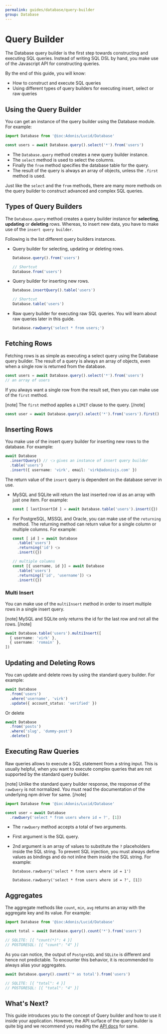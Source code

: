 ```yaml
---
permalink: guides/database/query-builder
group: Database
---
```


# Query Builder
The Database query builder is the first step towards constructing and executing SQL queries. Instead of writing SQL DSL by hand, you make use of the Javascript API for constructing queries.

By the end of this guide, you will know:

- How to construct and execute SQL queries
- Using different types of query builders for executing insert, select or raw queries

## Using the Query Builder
You can get an instance of the query builder using the Database module. For example:

```ts
import Database from '@ioc:Adonis/Lucid/Database'

const users = await Database.query().select('*').from('users')
```

- The `Database.query` method creates a new query builder instance.
- The `select` method is used to select the columns.
- Finally the `from` method specifies the database table for the query.
- The result of the query is always an array of objects, unless the `.first` method is used.

Just like the `select` and the `from` methods, there are many more methods on the query builder to construct advanced and complex SQL queries.

## Types of Query Builders
The `Database.query` method creates a query builder instance for **selecting**, **updating** or **deleting** rows. Whereas, to insert new data, you have to make use of the `insert query builder`.

Following is the list different query builders instances.

- Query builder for selecting, updating or deleting rows.
  ```ts
  Database.query().from('users')

  // Shortcut
  Database.from('users')
  ```
- Query builder for inserting new rows.
  ```ts
  Database.insertQuery().table('users')

  // Shortcut
  Database.table('users')
  ```
- Raw query builder for executing raw SQL queries. You will learn about raw queries later in this guide.
  ```ts
  Database.rawQuery('select * from users;')
  ```

## Fetching Rows
Fetching rows is as simple as executing a select query using the Database query builder. The result of a query is always an array of objects, even when a single row is returned from the database.

```ts
const users = await Database.query().select('*').from('users')
// an array of users
```

If you always want a single row from the result set, then you can make use of the `first` method.

[note]
The `first` method applies a `LIMIT` clause to the query.
[/note]

```ts
const user = await Database.query().select('*').from('users').first()
```

## Inserting Rows
You make use of the insert query builder for inserting new rows to the database. For example:

```ts
await Database
  .insertQuery() // 👈 gives an instance of insert query builder
  .table('users')
  .insert({ username: 'virk', email: 'virk@adonisjs.com' })
```

The return value of the `insert` query is dependent on the database server in use.

- MySQL and SQLite will return the last inserted row id as an array with just one item. For example:
  ```ts
  const [ lastInsertId ] = await Database.table('users').insert({})
  ```
- For PostgreSQL, MSSQL and Oracle, you can make use of the `returning` method. The returning method can return value for a single column or multiple columns. For example:
  ```ts
  const [ id ] = await Database
    .table('users')
    .returning('id') 👈
    .insert({})

  // multiple columns
  const [{ username, id }] = await Database
    .table('users')
    .returning(['id', 'username']) 👈
    .insert({})
  ```

### Multi Insert
You can make use of the `multiInsert` method in order to insert multiple rows in a single insert query.

[note]
MySQL and SQLite only returns the id for the last row and not all the rows.
[/note]

```ts
await Database.table('users').multiInsert([
  { username: 'virk' },
  { username: 'romain' },
])
```

## Updating and Deleting Rows
You can update and delete rows by using the standard query builder. For example:

```ts
await Database
  .from('users')
  .where('username', 'virk')
  .update({ account_status: 'verified' })
```

Or delete

```ts
await Database
  .from('posts')
  .where('slug', 'dummy-post')
  .delete()
```

## Executing Raw Queries
Raw queries allows to execute a SQL statement from a string input. This is usually helpful, when you want to execute complex queries that are not supported by the standard query builder.

[note]
Unlike the standard query builder response, the response of the `rawQuery` is not normalized. You must read the documentation of the underlying npm driver for same.
[/note]

```ts
import Database from '@ioc:Adonis/Lucid/Database'

const user = await Database
  .rawQuery('select * from users where id = ?', [1])
```

- The `rawQuery` method accepts a total of two arguments.
- First argument is the SQL query.
- 2nd argument is an array of values to substitute the `?` placeholders inside the SQL string. To prevent SQL injection, you must always define values as bindings and do not inline them inside the SQL string. For example:
  ```ts{}{Prone to SQL injection}
  Database.rawQuery('select * from users where id = 1')
  ```

  ```ts{}{Safe from SQL injection}
  Database.rawQuery('select * from users where id = ?', [1])
  ```

## Aggregates
The aggregate methods like `count`, `min`, `avg` returns an array with the aggregate key and its value. For example:

```ts
import Database from '@ioc:Adonis/Lucid/Database'

const total = await Database.query().count('*').from('users')

// SQLITE: [{ "count(*)": 4 }]
// POSTGRESQL: [{ "count": "4" }]
```

As you can notice, the output of `PostgreSQL` and `SQLite` is different and hence not predictable. To encounter this behavior, it is recommended to always alias your aggregates.

```ts
await Database.query().count('* as total').from('users')

// SQLITE: [{ "total": 4 }]
// POSTGRESQL: [{ "total": "4" }]
```

## What's Next?
This guide introduces you to the concept of Query builder and how to use it inside your application. However, the API surface of the query builder is quite big and we recommend you reading the [API docs](/guides/database/query-builder) for same.
